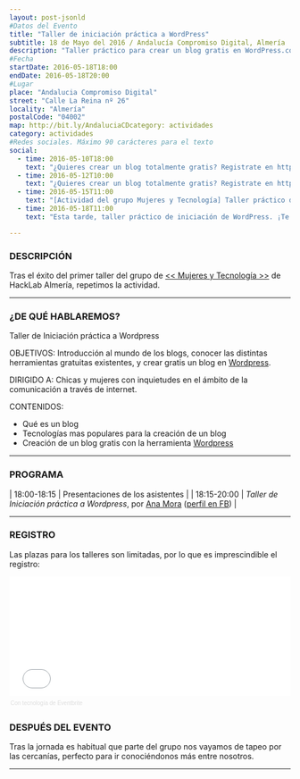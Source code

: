 ```yaml
---
layout: post-jsonld
#Datos del Evento
title: "Taller de iniciación práctica a WordPress"
subtitle: 18 de Mayo del 2016 / Andalucía Compromiso Digital, Almería
description: "Taller práctico para crear un blog gratis en WordPress.com"
#Fecha
startDate: 2016-05-18T18:00
endDate: 2016-05-18T20:00
#Lugar
place: "Andalucia Compromiso Digital"
street: "Calle La Reina nº 26"
locality: "Almería"
postalCode: "04002"
map: http://bit.ly/AndaluciaCDcategory: actividades
category: actividades
#Redes sociales. Máximo 90 carácteres para el texto
social:
  - time: 2016-05-10T18:00
    text: "¿Quieres crear un blog totalmente gratis? Registrate en http://bit.ly/21BM0uJ"	
  - time: 2016-05-12T10:00
    text: "¿Quieres crear un blog totalmente gratis? Registrate en http://bit.ly/21BM0uJ"	
  - time: 2016-05-15T11:00
    text: "[Actividad del grupo Mujeres y Tecnología] Taller práctico de cómo crear un blog gratis y fácil en WordPress"
  - time: 2016-05-18T11:00
    text: "Esta tarde, taller práctico de iniciación de WordPress. ¡Te esperamos!"

---
```


### DESCRIPCIÓN

Tras el éxito del primer taller del grupo de [<< Mujeres y Tecnología >>](https://foro.hacklabalmeria.net/t/definicion-de-la-categoria-mujeres-y-tecnologia/6156) de HackLab Almería, repetimos la actividad.

---

### ¿DE QUÉ HABLAREMOS?

Taller de Iniciación práctica a Wordpress

OBJETIVOS: Introducción al mundo de los blogs, conocer las distintas herramientas gratuitas existentes, y crear gratis un blog en [Wordpress](https://es.wordpress.com).

DIRIGIDO A: Chicas y mujeres con inquietudes en el ámbito de la comunicación a través de internet.

CONTENIDOS:

- Qué es un blog
- Tecnologías mas populares para la creación de un blog
- Creación de un blog gratis con la herramienta [Wordpress](https://es.wordpress.com)

---


### PROGRAMA


| 18:00-18:15   | Presentaciones de los asistentes  |
| 18:15-20:00   | _Taller de Iniciación práctica a Wordpress_, por [Ana Mora](https://foro.hacklabalmeria.net/users/anamoramaldonado) ([perfil en FB](https://www.facebook.com/anamoramaldonado)) |


---

### REGISTRO

Las plazas para los talleres son limitadas, por lo que es imprescindible el registro:

<div style="width:100%; text-align:left;" ><iframe  src="//eventbrite.es/tickets-external?eid=25183385183&ref=etckt" frameborder="0" height="214" width="100%" vspace="0" hspace="0" marginheight="5" marginwidth="5" scrolling="auto" allowtransparency="true"></iframe><div style="font-family:Helvetica, Arial; font-size:10px; padding:5px 0 5px; margin:2px; width:100%; text-align:left;" ><a class="powered-by-eb" style="color: #dddddd; text-decoration: none;" target="_blank" href="http://www.eventbrite.es/r/etckt">Con tecnología de Eventbrite</a></div></div>


### DESPUÉS DEL EVENTO

Tras la jornada es habitual que parte del grupo nos vayamos de tapeo por las cercanías, perfecto para ir conociéndonos más entre nosotros.

---
